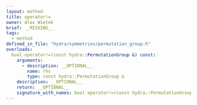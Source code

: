 ```yaml
---
layout: method
title: operator!=
owner: Alex Wietek
brief: __MISSING__
tags:
  - method
defined_in_file: "hydra/symmetries/permutation_group.h"
overloads:
  bool operator!=(const hydra::PermutationGroup &) const:
    arguments:
      - description: __OPTIONAL__
        name: rhs
        type: const hydra::PermutationGroup &
    description: __OPTIONAL__
    return: __OPTIONAL__
    signature_with_names: bool operator!=(const hydra::PermutationGroup & rhs) const
---
```

